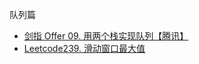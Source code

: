 队列篇
* [剑指 Offer 09. 用两个栈实现队列【腾讯】](https://github.com/cyh756085049/LeetCode/blob/main/interview/practive/queue/CQueue.js)
* [Leetcode239. 滑动窗口最大值](https://github.com/cyh756085049/LeetCode/blob/main/interview/practive/queue/maxSlidingWindow.js)
